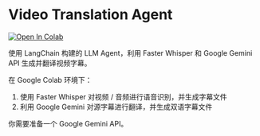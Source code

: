# Video Translation Agent

<a target="_blank" href="https://colab.research.google.com/github/imkasen/video-translation-agent/blob/main/video_translator.ipynb">
  <img src="https://colab.research.google.com/assets/colab-badge.svg" alt="Open In Colab"/>
</a>

使用 LangChain 构建的 LLM Agent，利用 Faster Whisper 和 Google Gemini API 生成并翻译视频字幕。

在 Google Colab 环境下：

1. 使用 Faster Whisper 对视频 / 音频进行语音识别，并生成字幕文件
2. 利用 Google Gemini 对源字幕进行翻译，并生成双语字幕文件

你需要准备一个 Google Gemini API。
